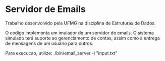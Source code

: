 # Servidor de Emails
Trabalho desenvolvido pela UFMG na disciplina de Estruturas de Dados.

O codigo implementa um imulador de um servidor de emails. O sistema simulado terá suporte ao gerenciamento de contas, assim como à entrega de mensagens de um usuário para outros.

Para execucao, utilize:
./bin/email_server -i "input.txt"
